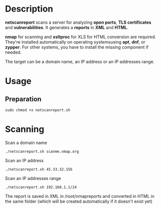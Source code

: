# Description

**netscanreport** scans a server for analyzing **open ports**, **TLS certificates** and **vulnerabilities**. It generates a **reports** in **XML** and **HTML**.

**nmap** for scanning and **xsltproc** for XLS for HTML conversion are required. They're installed automatically on operating systemsusing **apt**, **dnf**, or **zypper**. For other systems, you have to install the missing component if needed.

The target can be a domain name, an IP address or an IP addresses range.

# Usage

## Preparation

```
sudo chmod +x netscanreport.sh
```

# Scanning
Scan a domain name
```
./netscanreport.sh scanme.nmap.org
```

Scan an IP address
```
./netscanreport.sh 45.33.32.156
```

Scan an IP addresses range
```
./netscanreport.sh 192.168.1.1/24
```

The report is saved in XML in /root/nmapreports and converted in HTML in the same folder (which will be created automatically if it doesn't exist yet)
